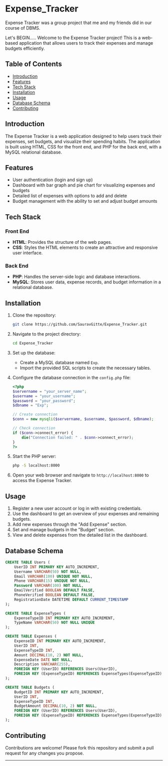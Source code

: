 # Expense_Tracker
Expense Tracker was a group project that me and my friends did in our course of DBMS. 

Let's BEGIN.....
Welcome to the Expense Tracker project! This is a web-based application that allows users to track their expenses and manage budgets efficiently. 

## Table of Contents
- [Introduction](#introduction)
- [Features](#features)
- [Tech Stack](#tech-stack)
- [Installation](#installation)
- [Usage](#usage)
- [Database Schema](#database-schema)
- [Contributing](#contributing)

## Introduction

The Expense Tracker is a web application designed to help users track their expenses, set budgets, and visualize their spending habits. The application is built using HTML, CSS for the front end, and PHP for the back end, with a MySQL relational database.

## Features

- User authentication (login and sign up)
- Dashboard with bar graph and pie chart for visualizing expenses and budgets
- Detailed list of expenses with options to add and delete
- Budget management with the ability to set and adjust budget amounts

## Tech Stack

### Front End
- **HTML**: Provides the structure of the web pages.
- **CSS**: Styles the HTML elements to create an attractive and responsive user interface.

### Back End
- **PHP**: Handles the server-side logic and database interactions.
- **MySQL**: Stores user data, expense records, and budget information in a relational database.

## Installation

1. Clone the repository:
   ```bash
   git clone https://github.com/SauravGitte/Expense_Tracker.git
   ```
2. Navigate to the project directory:
   ```bash
   cd Expense_Tracker
   ```
3. Set up the database:
   - Create a MySQL database named `Exp`.
   - Import the provided SQL scripts to create the necessary tables.

4. Configure the database connection in the `config.php` file:
   ```php
   <?php
   $servername = "your_server_name";
   $username = "your_username";
   $password = "your_password";
   $dbname = "Exp";

   // Create connection
   $conn = new mysqli($servername, $username, $password, $dbname);

   // Check connection
   if ($conn->connect_error) {
       die("Connection failed: " . $conn->connect_error);
   }
   ?>
   ```

5. Start the PHP server:
   ```bash
   php -S localhost:8000
   ```

6. Open your web browser and navigate to `http://localhost:8000` to access the Expense Tracker.

## Usage

1. Register a new user account or log in with existing credentials.
2. Use the dashboard to get an overview of your expenses and remaining budgets.
3. Add new expenses through the "Add Expense" section.
4. Set and manage budgets in the "Budget" section.
5. View and delete expenses from the detailed list in the dashboard.

## Database Schema

```sql
CREATE TABLE Users (
    UserID INT PRIMARY KEY AUTO_INCREMENT,
    Username VARCHAR(50) NOT NULL,
    Email VARCHAR(100) UNIQUE NOT NULL,
    Phone VARCHAR(15) UNIQUE NOT NULL,
    Password VARCHAR(100) NOT NULL,
    EmailVerified BOOLEAN DEFAULT FALSE,
    PhoneVerified BOOLEAN DEFAULT FALSE,
    RegistrationDate DATETIME DEFAULT CURRENT_TIMESTAMP
);

CREATE TABLE ExpenseTypes (
    ExpenseTypeID INT PRIMARY KEY AUTO_INCREMENT,
    TypeName VARCHAR(50) NOT NULL UNIQUE
);

CREATE TABLE Expenses (
    ExpenseID INT PRIMARY KEY AUTO_INCREMENT,
    UserID INT,
    ExpenseTypeID INT,
    Amount DECIMAL(10, 2) NOT NULL,
    ExpenseDate DATE NOT NULL,
    Description VARCHAR(255),
    FOREIGN KEY (UserID) REFERENCES Users(UserID),
    FOREIGN KEY (ExpenseTypeID) REFERENCES ExpenseTypes(ExpenseTypeID)
);

CREATE TABLE Budgets (
    BudgetID INT PRIMARY KEY AUTO_INCREMENT,
    UserID INT,
    ExpenseTypeID INT,
    BudgetAmount DECIMAL(10, 2) NOT NULL,
    FOREIGN KEY (UserID) REFERENCES Users(UserID),
    FOREIGN KEY (ExpenseTypeID) REFERENCES ExpenseTypes(ExpenseTypeID)
);
```

## Contributing

Contributions are welcome! Please fork this repository and submit a pull request for any changes you propose.


---
